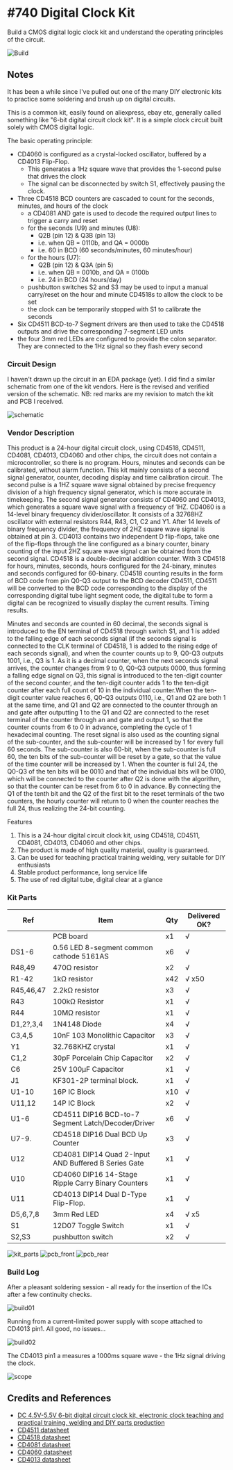 # #740 Digital Clock Kit

Build a CMOS digital logic clock kit and understand the operating principles of the circuit.

![Build](./assets/DigitalClockKit_build.jpg?raw=true)

## Notes

It has been a while since I've pulled out one of the many DIY electronic kits to practice some soldering and brush up on digital circuits.

This is a common kit, easily found on aliexpress, ebay etc, generally called something like "6-bit digital circuit clock kit".
It is a simple clock circuit built solely with CMOS digital logic.

The basic operating principle:

* CD4060 is configured as a crystal-locked oscillator, buffered by a CD4013 Flip-Flop.
    * This generates a 1Hz square wave that provides the 1-second pulse that drives the clock
    * The signal can be disconnected by switch S1, effectively pausing the clock.
* Three CD4518 BCD counters are cascaded to count for the seconds, minutes, and hours of the clock
    * a CD4081 AND gate is used to decode the required output lines to trigger a carry and reset
    * for the seconds (U9) and minutes (U8):
        * Q2B (pin 12) & Q3B (pin 13)
        * i.e. when QB = 0110b, and QA = 0000b
        * i.e. 60 in BCD (60 seconds/minutes, 60 minutes/hour)
    * for the hours (U7):
        * Q2B (pin 12) & Q3A (pin 5)
        * i.e. when QB = 0010b, and QA = 0100b
        * i.e. 24 in BCD (24 hours/day)
    * pushbutton switches S2 and S3 may be used to input a manual carry/reset on the hour and minute CD4518s to allow the clock to be set
    * the clock can be temporarily stopped with S1 to calibrate the seconds
* Six CD4511 BCD-to-7 Segment drivers are then used to take the CD4518 outputs and drive the corresponding 7-segment LED units
* the four 3mm red LEDs are configured to provide the colon separator. They are connected to the 1Hz signal so they flash every second

### Circuit Design

I haven't drawn up the circuit in an EDA package (yet).
I did find a similar schematic from one of the kit vendors.
Here is the revised and verified version of the schematic.
NB: red marks are my revision to match the kit and PCB I received.

![schematic](./assets/DigitalClockKit_schematic.jpg?raw=true)

### Vendor Description

This product is a 24-hour digital circuit clock, using CD4518, CD4511, CD4081, CD4013, CD4060 and other chips, the circuit does not contain a microcontroller, so there is no program. Hours, minutes and seconds can be calibrated, without alarm function.
This kit mainly consists of a second signal generator, counter, decoding display and time calibration circuit. The second pulse is a 1HZ square wave signal obtained by precise frequency division of a high frequency signal generator, which is more accurate in timekeeping.
The second signal generator consists of CD4060 and CD4013, which generates a square wave signal with a frequency of 1HZ. CD4060 is a 14-level binary frequency divider/oscillator. It consists of a 32768HZ oscillator with external resistors R44, R43, C1, C2 and Y1. After 14 levels of binary frequency divider, the frequency of 2HZ square wave signal is obtained at pin 3. CD4013 contains two independent D flip-flops, take one of the flip-flops through the line configured as a binary counter, binary counting of the input 2HZ square wave signal can be obtained from the second signal. CD4518 is a double-decimal addition counter. With 3 CD4518 for hours, minutes, seconds, hours configured for the 24-binary, minutes and seconds configured for 60-binary. CD4518 counting results in the form of BCD code from pin Q0-Q3 output to the BCD decoder CD4511, CD4511 will be converted to the BCD code corresponding to the display of the corresponding digital tube light segment code, the digital tube to form a digital can be recognized to visually display the current results. Timing results.

Minutes and seconds are counted in 60 decimal, the seconds signal is introduced to the EN terminal of CD4518 through switch S1, and 1 is added to the falling edge of each seconds signal (if the seconds signal is connected to the CLK terminal of CD4518, 1 is added to the rising edge of each seconds signal), and when the counter counts up to 9, Q0-Q3 outputs 1001, i.e., Q3 is 1. As it is a decimal counter, when the next seconds signal arrives, the counter changes from 9 to 0, Q0-Q3 outputs 0000, thus forming a falling edge signal on Q3, this signal is introduced to the ten-digit counter of the second counter, and the ten-digit counter adds 1 to the ten-digit counter after each full count of 10 in the individual counter.When the ten-digit counter value reaches 6, Q0-Q3 outputs 0110, i.e., Q1 and Q2 are both 1 at the same time, and Q1 and Q2 are connected to the counter through an and gate after outputting 1 to the Q1 and Q2 are connected to the reset terminal of the counter through an and gate and output 1, so that the counter counts from 6 to 0 in advance, completing the cycle of 1 hexadecimal counting. The reset signal is also used as the counting signal of the sub-counter, and the sub-counter will be increased by 1 for every full 60 seconds. The sub-counter is also 60-bit, when the sub-counter is full 60, the ten bits of the sub-counter will be reset by a gate, so that the value of the time counter will be increased by 1. When the counter is full 24, the Q0-Q3 of the ten bits will be 0010 and that of the individual bits will be 0100, which will be connected to the counter after Q2 is done with the algorithm, so that the counter can be reset from 6 to 0 in advance. By connecting the Q1 of the tenth bit and the Q2 of the first bit to the reset terminals of the two counters, the hourly counter will return to 0 when the counter reaches the full 24, thus realizing the 24-bit counting.
 
Features

1. This is a 24-hour digital circuit clock kit, using CD4518, CD4511, CD4081, CD4013, CD4060 and other chips.
2. The product is made of high quality material, quality is guaranteed.
3. Can be used for teaching practical training welding, very suitable for DIY enthusiasts
4. Stable product performance, long service life
5. The use of red digital tube, digital clear at a glance

### Kit Parts

| Ref       | Item                                                 | Qty | Delivered OK? |
|-----------|------------------------------------------------------|-----|---------------|
|           | PCB board                                            | x1  | √             |
| DS1-6     | 0.56 LED 8-segment common cathode 5161AS             | x6  | √             |
| R48,49    | 470Ω resistor                                        | x2  | √             |
| R1-42     | 1kΩ resistor                                         | x42 | √ x50         |
| R45,46,47 | 2.2kΩ resistor                                       | x3  | √             |
| R43       | 100kΩ Resistor                                       | x1  | √             |
| R44       | 10MΩ resistor                                        | x1  | √             |
| D1,2?,3,4 | 1N4148 Diode                                         | x4  | √             |
| C3,4,5    | 10nF 103 Monolithic Capacitor                        | x3  | √             |
| Y1        | 32.768KHZ crystal                                    | x1  | √             |
| C1,2      | 30pF Porcelain Chip Capacitor                        | x2  | √             |
| C6        | 25V 100µF Capacitor                                  | x1  | √             |
| J1        | KF301-2P terminal block.                             | x1  | √             |
| U1-10     | 16P IC Block                                         | x10 | √             |
| U11,12    | 14P IC Block                                         | x2  | √             |
| U1-6      | CD4511 DIP16 BCD-to-7 Segment Latch/Decoder/Driver   | x6  | √             |
| U7-9.     | CD4518 DIP16 Dual BCD Up Counter                     | x3  | √             |
| U12       | CD4081 DIP14 Quad 2-Input AND Buffered B Series Gate | x1  | √             |
| U10       | CD4060 DIP16 14-Stage Ripple Carry Binary Counters   | x1  | √             |
| U11       | CD4013 DIP14 Dual D-Type Flip-Flop.                  | x1  | √             |
| D5,6,7,8  | 3mm Red LED                                          | x4  | √ x5          |
| S1        | 12D07 Toggle Switch                                  | x1  | √             |
| S2,S3     | pushbutton switch                                    | x2  | √             |

![kit_parts](./assets/kit_parts.jpg?raw=true)
![pcb_front](./assets/pcb_front.jpg?raw=true)
![pcb_rear](./assets/pcb_rear.jpg?raw=true)

### Build Log

After a pleasant soldering session - all ready for the insertion of the ICs after a few continuity checks.

![build01](./assets/build01.jpg?raw=true)

Running from a current-limited power supply with scope attached to CD4013 pin1. All good, no issues...

![build02](./assets/build02.jpg?raw=true)

The CD4013 pin1 a measures a 1000ms square wave - the 1Hz signal driving the clock.

![scope](./assets/scope.gif?raw=true)

## Credits and References

* [DC 4.5V-5.5V 6-bit digital circuit clock kit, electronic clock teaching and practical training, welding and DIY parts production](https://www.aliexpress.com/item/1005006053545226.html)
* [CD4511 datasheet](https://www.futurlec.com/4000Series/CD4511.shtml)
* [CD4518 datasheet](https://www.futurlec.com/4000Series/CD4518.shtml)
* [CD4081 datasheet](https://www.futurlec.com/4000Series/CD4081.shtml)
* [CD4060 datasheet](https://www.futurlec.com/4000Series/CD4060.shtml)
* [CD4013 datasheet](https://www.futurlec.com/4000Series/CD4013.shtml)
